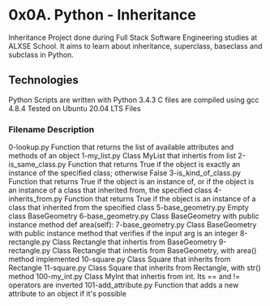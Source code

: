 # 0x0A. Python - Inheritance
Inheritance
Project done during Full Stack Software Engineering studies at ALXSE School. It aims to learn about inheritance, superclass, baseclass and subclass in Python.

##  Technologies
Python Scripts are written with Python 3.4.3
C files are compiled using gcc 4.8.4
Tested on Ubuntu 20.04 LTS
Files
### Filename	Description
0-lookup.py	Function that returns the list of available attributes and methods of an object
1-my_list.py	Class MyList that inhertis from list
2-is_same_class.py	Function that returns True if the object is exactly an instance of the specified class; otherwise False
3-is_kind_of_class.py	Function that returns True if the object is an instance of, or if the object is an instance of a class that inherited from, the specified class
4-inherits_from.py	Function that returns True if the object is an instance of a class that inherited from the specified class
5-base_geometry.py	Empty class BaseGeometry
6-base_geometry.py	Class BaseGeometry with public instance method def area(self):
7-base_geometry.py	Class BaseGeometry with public instance method that verifies if the input arg is an integer
8-rectangle.py	Class Rectangle that inhertis from BaseGeometry
9-rectangle.py	Class Rectangle that inhertis from BaseGeometry, with area() method implemented
10-square.py	Class Square that inherits from Rectangle
11-square.py	Class Square that inherits from Rectangle, with str() method
100-my_int.py	Class MyInt that inhertis from int. Its == and != operators are inverted
101-add_attribute.py	Function that adds a new attribute to an object if it's possible